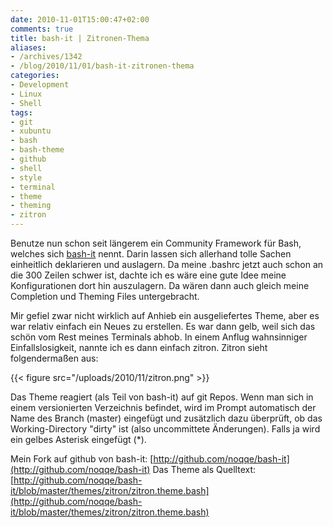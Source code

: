 ```yaml
---
date: 2010-11-01T15:00:47+02:00
comments: true
title: bash-it | Zitronen-Thema
aliases:
- /archives/1342
- /blog/2010/11/01/bash-it-zitronen-thema
categories:
- Development
- Linux
- Shell
tags:
- git
- xubuntu
- bash
- bash-theme
- github
- shell
- style
- terminal
- theme
- theming
- zitron
---
```


Benutze nun schon seit längerem ein Community Framework für Bash, welches
sich [bash-it](http://github.com/revans/bash-it) nennt. Darin lassen sich
allerhand tolle Sachen einheitlich deklarieren und auslagern. Da meine
.bashrc jetzt auch schon an die 300 Zeilen schwer ist, dachte ich es wäre
eine gute Idee meine Konfigurationen dort hin auszulagern. Da wären dann
auch gleich meine Completion und Theming Files untergebracht.

Mir gefiel zwar nicht wirklich auf Anhieb ein ausgeliefertes Theme, aber es
war relativ einfach ein Neues zu erstellen. Es war dann gelb, weil sich das
schön vom Rest meines Terminals abhob. In einem Anflug wahnsinniger
Einfallslosigkeit, nannte ich es dann einfach zitron. Zitron sieht
folgendermaßen aus:

{{< figure src="/uploads/2010/11/zitron.png" >}}

Das Theme reagiert (als Teil von bash-it) auf git Repos. Wenn man sich in
einem versionierten Verzeichnis befindet, wird im Prompt automatisch der
Name des Branch (master) eingefügt und zusätzlich dazu überprüft, ob das
Working-Directory "dirty" ist (also uncommittete Änderungen). Falls ja wird
ein gelbes Asterisk eingefügt (*).

Mein Fork auf github von bash-it:
[http://github.com/noqqe/bash-it](http://github.com/noqqe/bash-it) Das
Theme als Quelltext:
[http://github.com/noqqe/bash-it/blob/master/themes/zitron/zitron.theme.bash](http://github.com/noqqe/bash-it/blob/master/themes/zitron/zitron.theme.bash)
